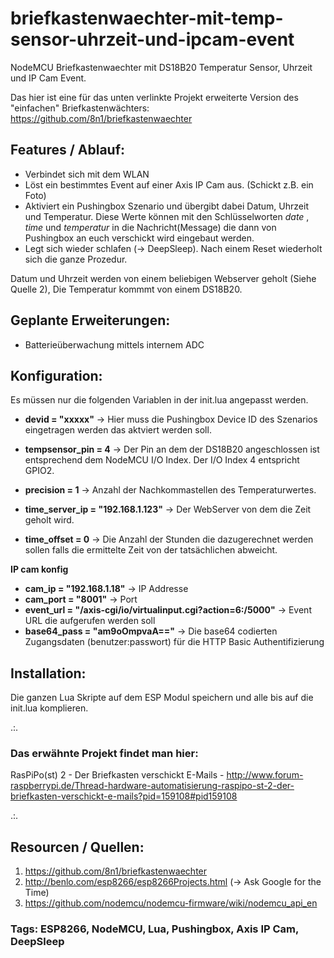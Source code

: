 # briefkastenwaechter-mit-temp-sensor-uhrzeit-und-ipcam-event
NodeMCU Briefkastenwaechter mit DS18B20 Temperatur Sensor, Uhrzeit und IP Cam Event.

Das hier ist eine für das unten verlinkte Projekt erweiterte Version des "einfachen" Briefkastenwächters: https://github.com/8n1/briefkastenwaechter

## Features / Ablauf:
* Verbindet sich mit dem WLAN
* Löst ein bestimmtes Event auf einer Axis IP Cam aus. (Schickt z.B. ein Foto)
* Aktiviert ein Pushingbox Szenario und übergibt dabei Datum, Uhrzeit und Temperatur. Diese Werte können mit den Schlüsselworten $date$ , $time$ und $temperatur$ in die Nachricht(Message) die dann von Pushingbox an euch verschickt wird eingebaut werden.
* Legt sich wieder schlafen (-> DeepSleep). Nach einem Reset wiederholt sich die ganze Prozedur. 

Datum und Uhrzeit werden von einem beliebigen Webserver geholt (Siehe Quelle 2), Die Temperatur kommmt von einem DS18B20.

## Geplante Erweiterungen:
* Batterieüberwachung mittels internem ADC

## Konfiguration:

Es müssen nur die folgenden Variablen in der init.lua angepasst werden. 

* **devid = "xxxxx"**
-> Hier muss die Pushingbox Device ID des Szenarios eingetragen werden das aktviert werden soll.

* **tempsensor_pin = 4**
-> Der Pin an dem der DS18B20 angeschlossen ist entsprechend dem NodeMCU I/O Index. Der I/O Index 4 entspricht GPIO2.

* **precision = 1**
-> Anzahl der Nachkommastellen des Temperaturwertes.

* **time_server_ip = "192.168.1.123"**
-> Der WebServer von dem die Zeit geholt wird.

* **time_offset = 0**
-> Die Anzahl der Stunden die dazugerechnet werden sollen falls die ermittelte Zeit von der tatsächlichen abweicht. 

**IP cam konfig**
* **cam_ip = "192.168.1.18"** -> IP Addresse
* **cam_port = "8001"** -> Port
* **event_url = "/axis-cgi/io/virtualinput.cgi?action=6:/5000"** -> Event URL die aufgerufen werden soll
* **base64_pass = "am9oOmpvaA=="** -> Die base64 codierten Zugangsdaten (benutzer:passwort) für die HTTP Basic Authentifizierung


## Installation:

Die ganzen Lua Skripte auf dem ESP Modul speichern und alle bis auf die init.lua komplieren. 

.:.

### Das erwähnte Projekt findet man hier:

RasPiPo(st) 2 - Der Briefkasten verschickt E-Mails - http://www.forum-raspberrypi.de/Thread-hardware-automatisierung-raspipo-st-2-der-briefkasten-verschickt-e-mails?pid=159108#pid159108

.:.

## Resourcen / Quellen:

1. https://github.com/8n1/briefkastenwaechter
2. http://benlo.com/esp8266/esp8266Projects.html (-> Ask Google for the Time)
3. https://github.com/nodemcu/nodemcu-firmware/wiki/nodemcu_api_en

### Tags: ESP8266, NodeMCU, Lua, Pushingbox, Axis IP Cam, DeepSleep
